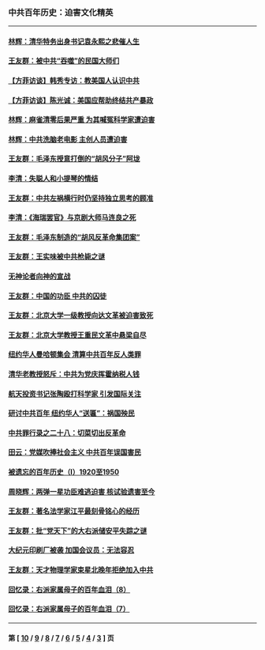 ### 中共百年历史：迫害文化精英
---
#### [林辉：清华特务出身书记袁永熙之悲催人生](../../pages/nf1176111/n13997413.md?06030430) 
#### [王友群：被中共“吞噬”的民国大师们](../../pages/nf1176111/n13942620.md?06030430) 
#### [【方菲访谈】韩秀专访：教美国人认识中共](../../pages/nf1176111/n13821310.md?06030430) 
#### [【方菲访谈】陈光诚：美国应帮助终结共产暴政](../../pages/nf1176111/n13759521.md?06030430) 
#### [林辉：麻雀清零后果严重 为其喊冤科学家遭迫害](../../pages/nf1176111/n13746900.md?06030430) 
#### [林辉：中共洗脑老电影 主创人员遭迫害](../../pages/nf1176111/n13699437.md?06030430) 
#### [王友群：毛泽东授意打倒的“胡风分子”阿垅](../../pages/nf1176111/n13592541.md?06030430) 
#### [李清：失聪人和小提琴的情结](../../pages/nf1176111/n13459280.md?06030430) 
#### [王友群：中共左祸横行时仍坚持独立思考的顾准](../../pages/nf1176111/n13444722.md?06030430) 
#### [李清：《海瑞罢官》与京剧大师马连良之死](../../pages/nf1176111/n13412316.md?06030430) 
#### [王友群：毛泽东制造的“胡风反革命集团案”](../../pages/nf1176111/n13324909.md?06030430) 
#### [王友群：王实味被中共枪毙之谜](../../pages/nf1176111/n13307502.md?06030430) 
#### [无神论者向神的宣战](../../pages/nf1176111/n13281535.md?06030430) 
#### [王友群：中国的功臣 中共的囚徒](../../pages/nf1176111/n13291790.md?06030430) 
#### [王友群：北京大学一级教授向达文革被迫害致死](../../pages/nf1176111/n13150966.md?06030430) 
#### [王友群：北京大学教授王重民文革中悬梁自尽](../../pages/nf1176111/n13084645.md?06030430) 
#### [纽约华人曼哈顿集会 清算中共百年反人类罪](../../pages/nf1176111/n13084157.md?06030430) 
#### [清华老教授怒斥：中共为党庆挥霍纳税人钱](../../pages/nf1176111/n13071430.md?06030430) 
#### [航天投资书记张陶殴打科学家 引发国际关注](../../pages/nf1176111/n13069132.md?06030430) 
#### [研讨中共百年 纽约华人“送匾”：祸国殃民](../../pages/nf1176111/n13057367.md?06030430) 
#### [中共罪行录之二十八：切菜切出反革命](../../pages/nf1176111/n13030600.md?06030430) 
#### [田云：党媒吹捧社会主义 中共百年误国害民](../../pages/nf1176111/n13006682.md?06030430) 
#### [被遗忘的百年历史（I）1920至1950](../../pages/nf1176111/n12986411.md?06030430) 
#### [周晓辉：两弹一星功臣难逃迫害 核试验遗害至今](../../pages/nf1176111/n12974997.md?06030430) 
#### [王友群：著名法学家江平最刻骨铭心的经历](../../pages/nf1176111/n12970787.md?06030430) 
#### [王友群：批“党天下”的大右派储安平失踪之谜](../../pages/nf1176111/n12954229.md?06030430) 
#### [大纪元印刷厂被袭 加国会议员：无法容忍](../../pages/nf1176111/n12883028.md?06030430) 
#### [王友群：天才物理学家束星北晚年拒绝加入中共](../../pages/nf1176111/n12792913.md?06030430) 
#### [回忆录：右派家属母子的百年血泪（8）](../../pages/nf1176111/n12706196.md?06030430) 
#### [回忆录：右派家属母子的百年血泪（7）](../../pages/nf1176111/n12706191.md?06030430) 

---
#### 第 [ [10](./10.md?06030430) / [9](./9.md?06030430) / [8](./8.md?06030430) / [7](./7.md?06030430) / [6](./6.md?06030430) / [5](./5.md?06030430) / [4](./4.md?06030430) / [3](./3.md?06030430) ] 页
